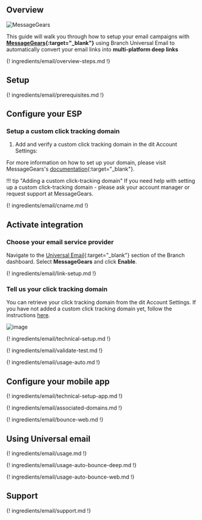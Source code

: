 ## Overview

![MessageGears](/_assets/img/pages/email/messagegears/messagegears.png)

This guide will walk you through how to setup your email campaigns with **[MessageGears](https://messagegears.com/){:target="\_blank"}** using Branch Universal Email to automatically convert your email links into **multi-platform deep links**

{! ingredients/email/overview-steps.md !}

## Setup

{! ingredients/email/prerequisites.md !}

## Configure your ESP

### Setup a custom click tracking domain

1. Add and verify a custom click tracking domain in the dit Account Settings:

For more information on how to set up your domain, please visit MessageGears's [documentation](https://support.messagegears.com/hc/en-us/articles/236281188-Whitelabeling-and-Dedicated-IPs#customtrackingdomain){:target="\_blank"}.

!!! tip "Adding a custom click-tracking domain"
    If you need help with setting up a custom click-tracking domain - please ask your account manager or request support at MessageGears.

{! ingredients/email/cname.md !}

## Activate integration

### Choose your email service provider

Navigate to the [Universal Email](https://dashboard.branch.io/email){:target="\_blank"} section of the Branch dashboard. Select **MessageGears** and click **Enable**.

{! ingredients/email/link-setup.md !}

### Tell us your click tracking domain

You can retrieve your click tracking domain from the dit Account Settings. If you have not added a custom click tracking domain yet, follow the instructions [here](#setup-a-custom-click-tracking-domain).

![image](/_assets/img/pages/email/messagegears/setup-config.png)

{! ingredients/email/technical-setup.md !}

{! ingredients/email/validate-test.md !}

{! ingredients/email/usage-auto.md !}

## Configure your mobile app

{! ingredients/email/technical-setup-app.md !}

{! ingredients/email/associated-domains.md !}

{! ingredients/email/bounce-web.md !}

## Using Universal email

{! ingredients/email/usage.md !}

{! ingredients/email/usage-auto-bounce-deep.md !}

{! ingredients/email/usage-auto-bounce-web.md !}

## Support

{! ingredients/email/support.md !}
